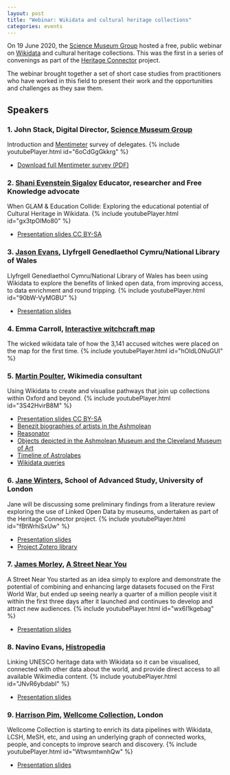 ```yaml
---
layout: post
title: "Webinar: Wikidata and cultural heritage collections"
categories: events
---
```


On 19 June 2020, the [Science Museum Group](https://sciencemuseumgroup.org.uk) hosted a free, public webinar on [Wikidata](https://www.wikidata.org/) and cultural heritage collections. This was the first in a series of convenings as part of the [Heritage Connector](https://www.sciencemuseumgroup.org.uk/project/heritage-connector/) project.

The webinar brought together a set of short case studies from practitioners who have worked in this field to present their work and the opportunities and challenges as they saw them.

## Speakers 

### 1. John Stack, Digital Director, [Science Museum Group](https://sciencemuseumgroup.org.uk)
Introduction and [Mentimeter](https://www.mentimeter.com) survey of delegates.
{% include youtubePlayer.html id="6oCdGgGkkrg" %}
* [Download full Mentimeter survey (PDF)](https://thesciencemuseum.github.io/heritageconnector/post_files/Heritage_Connector_Webinar_1_Mentimeter.pdf)

### 2. [Shani Evenstein Sigalov](https://wikimediafoundation.org/profile/shani-evenstein-sigalov/) Educator, researcher and Free Knowledge advocate
When GLAM & Education Collide: Exploring the educational potential of Cultural Heritage in Wikidata.
{% include youtubePlayer.html id="gx3tpOlMo80" %}
* [Presentation slides CC BY-SA](https://commons.wikimedia.org/wiki/File:Heritage_Connector_Webinar_-_GLAM,_EDU_and_Wikidata.pdf)

### 3. [Jason Evans](https://en.wikipedia.org/wiki/User:Jason.nlw/National_Wikimedian_at_the_National_Library_of_Wales), Llyfrgell Genedlaethol Cymru/National Library of Wales
Llyfrgell Genedlaethol Cymru/National Library of Wales has been using Wikidata to explore the benefits of linked open data, from improving access, to data enrichment and round tripping.
{% include youtubePlayer.html id="90bW-VyMGBU" %}
* [Presentation slides](https://thesciencemuseum.github.io/heritageconnector/post_files/Jason_Evans_Heritage_connector.pdf)

### 4. Emma Carroll, [Interactive witchcraft map](https://witches.is.ed.ac.uk/) 
The wicked wikidata tale of how the 3,141 accused witches were placed on the map for the first time.
{% include youtubePlayer.html id="hOldL0NuGUI" %}

### 5. [Martin Poulter](https://en.wikipedia.org/wiki/User:MartinPoulter), Wikimedia consultant
Using Wikidata to create and visualise pathways that join up collections within Oxford and beyond.
{% include youtubePlayer.html id="3S42HvirB8M" %}
* [Presentation slides CC BY-SA](https://thesciencemuseum.github.io/heritageconnector/post_files/Heritage_Connector_seminar_POULTER.pptx)
* [Benezit biographies of artists in the Ashmolean](https://w.wiki/4Rj)
* [Reasonator](https://reasonator.toolforge.org/)
* [Objects depicted in the Ashmolean Museum and the Cleveland Museum of Art](https://w.wiki/5Z6)
* [Timeline of Astrolabes](https://w.wiki/UUM) 
* [Wikidata queries](https://www.wikidata.org/wiki/User:MartinPoulter/queries)

### 6. [Jane Winters](https://research.sas.ac.uk/search/staff/126/dr-jane-winters/), School of Advanced Study, University of London
Jane will be discussing some preliminary findings from a literature review exploring the use of Linked Open Data by museums, undertaken as part of the Heritage Connector project.
{% include youtubePlayer.html id="fBtWrhiSxUw" %}
* [Presentation slides](https://thesciencemuseum.github.io/heritageconnector/post_files/Jane_Winters_Heritage_Connector.pptx)
* [Project Zotero library](https://www.zotero.org/groups/2439363/heritage_connector)

### 7. [James Morley](http://www.catchingtherain.com), [A Street Near You](https://astreetnearyou.org)
A Street Near You started as an idea simply to explore and demonstrate the potential of combining and enhancing large datasets focused on the First World War, but ended up seeing nearly a quarter of a million people visit it within the first three days after it launched and continues to develop and attract new audiences.
{% include youtubePlayer.html id="wx6I1kgebag" %}
* [Presentation slides](https://drive.google.com/file/d/1-EF0QeAlLlM35EILVKuI7tyZWrGS8JUe/view)

### 8. Navino Evans, [Histropedia](http://histropedia.com)
Linking UNESCO heritage data with Wikidata so it can be visualised, connected with other data about the world, and provide direct access to all available Wikimedia content.
{% include youtubePlayer.html id="JNvR6ybdabI" %}
* [Presentation slides](https://docs.google.com/presentation/d/13qDiClURGBjP9MCF9X2eoWxPjea3IHn9atutw8cCx6I/)

### 9. [Harrison Pim](https://harrisonpim.github.io), [Wellcome Collection](https://wellcomecollection.org), London
Wellcome Collection is starting to enrich its data pipelines with Wikidata, LCSH, MeSH, etc, and using an underlying graph of connected works, people, and concepts to improve search and discovery.
{% include youtubePlayer.html id="WtwsmtwnhQw" %}
* [Presentation slides](https://thesciencemuseum.github.io/heritageconnector/post_files/Harrison_Pim_science_museum.pdf)
